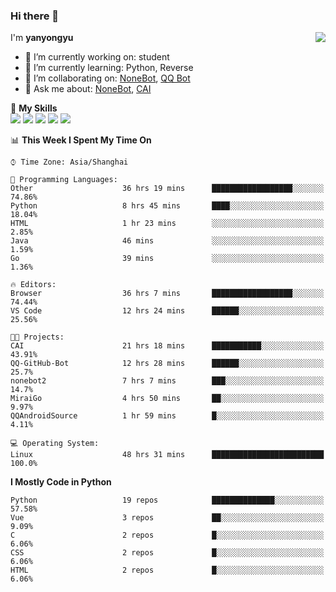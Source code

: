 ### Hi there 👋

<a href="#">
  <img align="right" src="https://github-readme-stats.vercel.app/api?username=yanyongyu&count_private=true&show_icons=true&bg_color=15,f2f7fd,E0EAFC" />
</a>

I'm **yanyongyu**

- 🔭 I’m currently working on: student
- 🌱 I’m currently learning: Python, Reverse
- 👯 I’m collaborating on: [NoneBot](https://github.com/nonebot), [QQ Bot](https://github.com/Mrs4s/go-cqhttp)
- 💬 Ask me about: [NoneBot](https://github.com/nonebot), [CAI](https://github.com/cscs181/CAI)

🌟 **My Skills**  
![](https://img.shields.io/badge/-Python-3e74a2?style=flat-square&logo=Python&logoColor=fff)
![](https://img.shields.io/badge/-Vue-4fc08d?style=flat-square&logo=Vue.js&logoColor=fff)
![](https://img.shields.io/badge/-Node.js-339933?style=flat-square&logo=Node.js&logoColor=fff)
![](https://img.shields.io/badge/-Docker-2496ED?style=flat-square&logo=Docker&logoColor=fff)
![](https://img.shields.io/badge/-Linux-000000?style=flat-square&logo=Linux&logoColor=fff)

<!--START_SECTION:waka-->
📊 **This Week I Spent My Time On** 

```text
⌚︎ Time Zone: Asia/Shanghai

💬 Programming Languages: 
Other                    36 hrs 19 mins      ██████████████████░░░░░░░   74.86% 
Python                   8 hrs 45 mins       ████░░░░░░░░░░░░░░░░░░░░░   18.04% 
HTML                     1 hr 23 mins        ░░░░░░░░░░░░░░░░░░░░░░░░░   2.85% 
Java                     46 mins             ░░░░░░░░░░░░░░░░░░░░░░░░░   1.59% 
Go                       39 mins             ░░░░░░░░░░░░░░░░░░░░░░░░░   1.36%

🔥 Editors: 
Browser                  36 hrs 7 mins       ██████████████████░░░░░░░   74.44% 
VS Code                  12 hrs 24 mins      ██████░░░░░░░░░░░░░░░░░░░   25.56%

🐱‍💻 Projects: 
CAI                      21 hrs 18 mins      ███████████░░░░░░░░░░░░░░   43.91% 
QQ-GitHub-Bot            12 hrs 28 mins      ██████░░░░░░░░░░░░░░░░░░░   25.7% 
nonebot2                 7 hrs 7 mins        ███░░░░░░░░░░░░░░░░░░░░░░   14.7% 
MiraiGo                  4 hrs 50 mins       ██░░░░░░░░░░░░░░░░░░░░░░░   9.97% 
QQAndroidSource          1 hr 59 mins        █░░░░░░░░░░░░░░░░░░░░░░░░   4.11%

💻 Operating System: 
Linux                    48 hrs 31 mins      █████████████████████████   100.0%

```

**I Mostly Code in Python** 

```text
Python                   19 repos            ██████████████░░░░░░░░░░░   57.58% 
Vue                      3 repos             ██░░░░░░░░░░░░░░░░░░░░░░░   9.09% 
C                        2 repos             █░░░░░░░░░░░░░░░░░░░░░░░░   6.06% 
CSS                      2 repos             █░░░░░░░░░░░░░░░░░░░░░░░░   6.06% 
HTML                     2 repos             █░░░░░░░░░░░░░░░░░░░░░░░░   6.06%

```



<!--END_SECTION:waka-->
